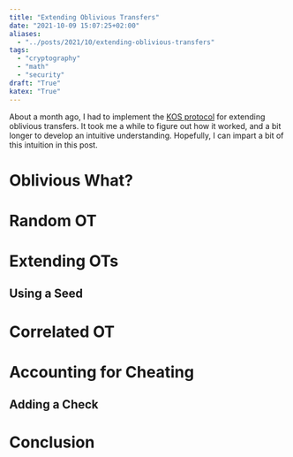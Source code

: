 ```yaml
---
title: "Extending Oblivious Transfers"
date: "2021-10-09 15:07:25+02:00"
aliases:
  - "../posts/2021/10/extending-oblivious-transfers"
tags:
  - "cryptography"
  - "math"
  - "security"
draft: "True"
katex: "True"
---
```


About a month ago, I had to implement the
[KOS protocol](https://eprint.iacr.org/2015/546.pdf) for extending
oblivious transfers. It took me a while to figure out how it worked,
and a bit longer to develop an intuitive understanding. Hopefully,
I can impart a bit of this intuition in this post.

<!--more-->

# Oblivious What?

# Random OT

# Extending OTs

## Using a Seed

# Correlated OT

# Accounting for Cheating

## Adding a Check

# Conclusion